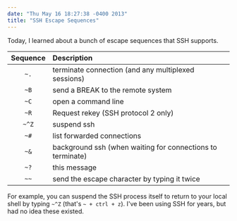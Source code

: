 ```yaml
---
date: "Thu May 16 18:27:38 -0400 2013"
title: "SSH Escape Sequences"
---
```


Today, I learned about a bunch of escape sequences that SSH supports.

| Sequence | Description                                              |
| :------: | :--------------------------------------------------------|
| `~.`     | terminate connection (and any multiplexed sessions)
| `~B`     | send a BREAK to the remote system
| `~C`     | open a command line
| `~R`     | Request rekey (SSH protocol 2 only)
| `~^Z`    | suspend ssh
| `~#`     | list forwarded connections
| `~&`     | background ssh (when waiting for connections to terminate)
| `~?`     | this message
| `~~`     | send the escape character by typing it twice

For example, you can suspend the SSH process itself to return to your local
shell by typing `~^Z` (that's `~ + ctrl + z`). I've been using SSH for years,
but had no idea these existed.
